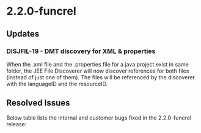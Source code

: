 # 2.2.0-funcrel

## Updates

### DISJFIL-19 - DMT discovery for XML & properties

When the .xml file and the .properties file for a java project exist in same folder, the JEE File Discoverer will now discover references for both files (instead of just one of them). The files will be referenced by the discoverer with the languageID and the resourceID.
## Resolved Issues

Below table lists the internal and customer bugs fixed in the 2.2.0-funcrel release:

